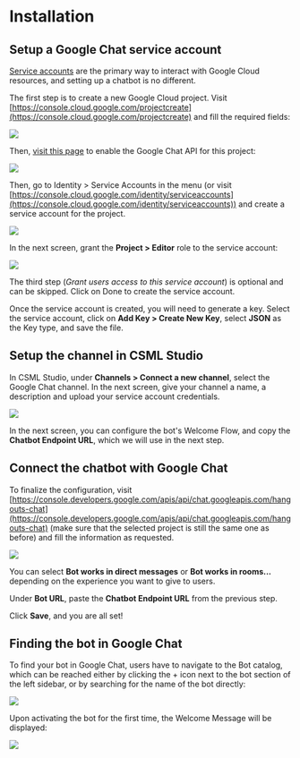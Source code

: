 # Installation

## Setup a Google Chat service account

[Service accounts](https://developers.google.com/hangouts/chat/how-tos/service-accounts) are the primary way to interact with Google Cloud resources, and setting up a chatbot is no different.

The first step is to create a new Google Cloud project. Visit [https://console.cloud.google.com/projectcreate](https://console.cloud.google.com/projectcreate) and fill the required fields:

![](<../../.gitbook/assets/image (55).png>)

Then, [visit this page](https://console.cloud.google.com/marketplace/product/google/chat.googleapis.com) to enable the Google Chat API for this project:

![](<../../.gitbook/assets/image (56).png>)

Then, go to Identity > Service Accounts in the menu (or visit [https://console.cloud.google.com/identity/serviceaccounts](https://console.cloud.google.com/identity/serviceaccounts)) and create a service account for the project.

![](<../../.gitbook/assets/image (57).png>)

In the next screen, grant the **Project > Editor** role to the service account:

![](<../../.gitbook/assets/image (58).png>)

The third step (_Grant users access to this service account_) is optional and can be skipped. Click on Done to create the service account.&#x20;

Once the service account is created, you will need to generate a key. Select the service account, click on **Add Key > Create New Key**, select **JSON** as the Key type, and save the file.

## Setup the channel in CSML Studio

In CSML Studio, under **Channels > Connect a new channel**, select the Google Chat channel. In the next screen, give your channel a name, a description and upload your service account credentials.

![](<../../.gitbook/assets/image (59).png>)

In the next screen, you can configure the bot's Welcome Flow, and copy the **Chatbot Endpoint URL**, which we will use in the next step.

## Connect the chatbot with Google Chat

To finalize the configuration, visit [https://console.developers.google.com/apis/api/chat.googleapis.com/hangouts-chat](https://console.developers.google.com/apis/api/chat.googleapis.com/hangouts-chat) (make sure that the selected project is still the same one as before) and fill the information as requested.

![](<../../.gitbook/assets/image (60).png>)

You can select **Bot works in direct messages** or **Bot works in rooms...** depending on the experience you want to give to users.

Under **Bot URL**, paste the **Chatbot Endpoint URL** from the previous step.

Click **Save**, and you are all set!

## Finding the bot in Google Chat

To find your bot in Google Chat, users have to navigate to the Bot catalog, which can be reached either by clicking the + icon next to the bot section of the left sidebar, or by searching for the name of the bot directly:

![](<../../.gitbook/assets/image (61).png>)

Upon activating the bot for the first time, the Welcome Message will be displayed:

![](<../../.gitbook/assets/image (63).png>)
